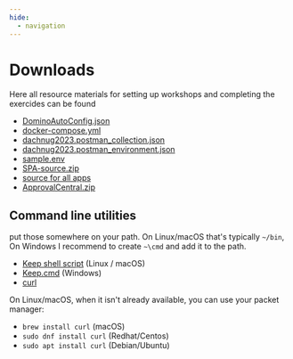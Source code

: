 ```yaml
---
hide:
  - navigation
---
```


# Downloads

Here all resource materials for setting up workshops and completing the exercides can be found

- [DominoAutoConfig.json](DominoAutoConfig.json)
- [docker-compose.yml](docker-compose.yml)
- [dachnug2023.postman_collection.json](dachnug2023.postman_collection.json)
- [dachnug2023.postman_environment.json](dachnug2023.postman_environment.json)
- [sample.env](sample.env)
- [SPA-source.zip](SPA-source.zip)
- [source for all apps](apps-src.zip)
- [ApprovalCentral.zip](ApprovalCentral.zip)

## Command line utilities

put those somewhere on your path. On Linux/macOS that's typically `~/bin`, On Windows I recommend to create `~\cmd` and add it to the path.

- [Keep shell script](keep) (Linux / macOS)
- [Keep.cmd](keep.cmd) (Windows)
- [curl](https://curl.se/download.html)

On Linux/macOS, when it isn't already available, you can use your packet manager:

- `brew install curl` (macOS)
- `sudo dnf install curl` (Redhat/Centos)
- `sudo apt install curl` (Debian/Ubuntu)
